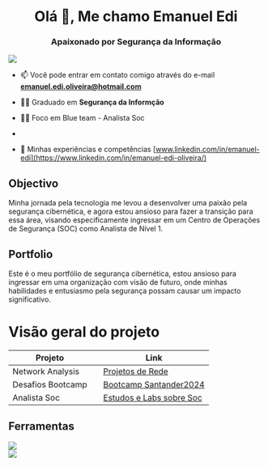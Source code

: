 <h1 align="center">Olá 👋, Me chamo Emanuel Edi</h1>
<h3 align="center">Apaixonado por Segurança da Informação</h3>
<a href="https://www.linkedin.com/in/emanuel-edi-oliveira/"><img src="https://img.shields.io/badge/-LinkedIn-0072b1?&style=for-the-badge&logo=linkedin&logoColor=white" /></a>

- 📫 Você pode entrar em contato comigo através do e-mail **emanuel.edi.oliveira@hotmail.com**

- 🧑‍🎓 Graduado em **Segurança da Informção**
  
- 🕵️‍♂️ Foco em Blue team - Analista Soc

- 

- 📄 Minhas experiências e competências [www.linkedin.com/in/emanuel-edi](https://www.linkedin.com/in/emanuel-edi-oliveira/)

## Objectivo
Minha jornada pela tecnologia me levou a desenvolver uma paixão pela segurança cibernética, e agora estou ansioso para fazer a transição para essa área, visando especificamente ingressar em um Centro de Operações de Segurança (SOC) como Analista de Nível 1.

## Portfolio
Este é o meu portfólio de segurança cibernética, estou ansioso para ingressar em uma organização com visão de futuro, onde minhas habilidades e entusiasmo pela segurança possam causar um impacto significativo.

# Visão geral do projeto
|        Projeto         |       | Link                                                                                     |
|------------------------|-------|-----------------------------------------------------------------------------------------|
|      Network Analysis  |       | <a href ="https://github.com/EmanuelEdi/Projetos-de-Rede"> Projetos de Rede </a>        |
|      Desafios Bootcamp |       | <a href ="https://github.com/EmanuelEdi/Projetos-Dio.me/blob/main/README.md">Bootcamp Santander2024</a> |
|      Analista Soc      |       | <a href ="https://github.com/EmanuelEdi/tryhackme-Soc/blob/main/README.md"> Estudos e Labs sobre Soc</a>|

## Ferramentas

<div>
<img src="https://img.shields.io/badge/Linux-FCC624?style=for-the-badge&logo=linux&logoColor=black" />
</div>

<div>
<img src="https://img.shields.io/badge/Kali_Linux-557C94?style=for-the-badge&logo=kali-linux&logoColor=white" />
</div>
